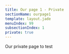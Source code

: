 ```yaml
---
title: Our page 1 - Private
sectionName: ourpage1
template: layout.jade
menuIndex: 99
subsectionIndex: 1
private: true
---
```


Our private page to test